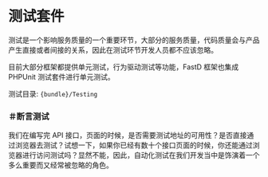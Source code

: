 # 测试套件

测试是一个影响服务质量的一个重要环节，大部分的服务质量，代码质量会与产品产生直接或者间接的关系，因此在测试环节开发人员都不应该忽略。

目前大部分框架都提供单元测试，行为驱动测试等功能，FastD 框架也集成 PHPUnit 测试套件进行单元测试。

测试目录: `{bundle}/Testing`

### ＃断言测试

我们在编写完 API 接口，页面的时候，是否需要测试地址的可用性？是否直接通过浏览器去测试？试想一下，如果你已经有数十个接口页面的时候，你还能通过浏览器进行访问测试吗？显然不能，因此，自动化测试在我们开发当中是饰演着一个多么重要而又经常被忽略的角色。

```php

```